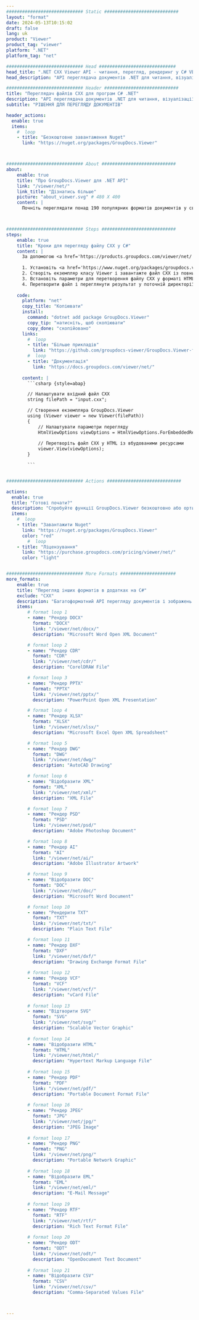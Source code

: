 ```yaml
---
############################# Static ############################
layout: "format"
date: 2024-05-13T10:15:02
draft: false
lang: uk
product: "Viewer"
product_tag: "viewer"
platform: ".NET"
platform_tag: "net"

############################# Head #############################
head_title: ".NET CXX Viewer API - читання, перегляд, рендеринг у C# VB.NET"
head_description: "API переглядача документів .NET для читання, візуалізації та відображення CXX у будь-яких програмах C#, ASP.NET, VB.NET і .NET Core."

############################# Header ############################
title: "Переглядач файлів CXX для програм C# .NET" 
description: "API переглядача документів .NET для читання, візуалізації та відображення файлу CXX у програмах C#, ASP.NET, VB.NET і .NET Core будь-якого типу. Переглядайте відтворені файли зі справжнім форматуванням і макетом у HTML5, PDF або як зображення за допомогою кількох рядків коду." 
subtitle: "РІШЕННЯ ДЛЯ ПЕРЕГЛЯДУ ДОКУМЕНТІВ" 

header_actions:
  enable: true
  items:
    #  loop
    - title: "Безкоштовне завантаження Nuget"
      link: "https://nuget.org/packages/GroupDocs.Viewer"



############################# About ############################
about:
    enable: true
    title: "Про GroupDocs.Viewer для .NET API"
    link: "/viewer/net/"
    link_title: "Дізнатись більше"
    picture: "about_viewer.svg" # 480 X 400
    content: |
      Почніть переглядати понад 190 популярних форматів документів у своїх програмах .NET за допомогою API GroupDocs.Viewer для .NET, додавши кілька рядків коду. Розробники можуть легко відображати PDF, Word Processing, Excel Spreadsheet, Presentation, Visio, Project, Outlook та багато інших популярних форматів документів у режимах HTML5, зображень або PDF. Рендеринг документа відбувається швидко, ідентичний оригінальному вихідному файлу, і не вимагає встановлення додаткового програмного забезпечення чи будь-яких інших зовнішніх бібліотек.



############################# Steps ############################
steps:
    enable: true
    title: "Кроки для перегляду файлу CXX у C#" 
    content: |
      За допомогою <a href='https://products.groupdocs.com/viewer/net/'>GroupDocs.Viewer</a> ви можете перетворити CXX у HTML, JPEG, PNG або PDF за кілька кроків.
      
      1. Установіть <a href='https://www.nuget.org/packages/groupdocs.viewer'>GroupDocs.Viewer для .NET</a> за допомогою улюбленого менеджера пакетів. 
      2. Створіть екземпляр класу Viewer і завантажте файл CXX із повним шляхом.  
      3. Встановіть параметри для перетворення файлу CXX у форматі HTML, PNG, JPEG або PDF. 
      4. Перетворити файл і переглянути результат у поточній директорії. 
   
    code:
      platform: "net"
      copy_title: "Копіювати"
      install:
        command: "dotnet add package GroupDocs.Viewer"
        copy_tip: "натисніть, щоб скопіювати"
        copy_done: "скопійовано"
      links:
        #  loop
        - title: "Більше прикладів"
          link: "https://github.com/groupdocs-viewer/GroupDocs.Viewer-for-.NET"
        #  loop
        - title: "Документація"
          link: "https://docs.groupdocs.com/viewer/net/"
          
      content: |
        ```csharp {style=abap}

        // Налаштувати вхідний файл CXX
        string filePath = "input.cxx";

        // Створення екземпляра GroupDocs.Viewer
        using (Viewer viewer = new Viewer(filePath))
        {
            // Налаштувати параметри перегляду
            HtmlViewOptions viewOptions = HtmlViewOptions.ForEmbeddedResources();
                
            // Перетворіть файл CXX у HTML із вбудованими ресурсами
            viewer.View(viewOptions);
        }

        ```            


############################# Actions ############################

actions:
  enable: true
  title: "Готові почати?"
  description: "Спробуйте функції GroupDocs.Viewer безкоштовно або ортимайте тимчасову ліцензию"
  items:
    #  loop
    - title: "Завантажити Nuget"
      link: "https://nuget.org/packages/GroupDocs.Viewer"
      color: "red"
        #  loop
    - title: "Ліцензування"
      link: "https://purchase.groupdocs.com/pricing/viewer/net/"
      color: "light"


############################# More Formats #####################
more_formats:
    enable: true
    title: "Перегляд інших форматів в додатках на C#"
    exclude: "CXX"
    description: "Багатоформатний API перегляду документів і зображень для .NET. Переглядайте популярні формати файлів без встановлення додаткових програм."
    items: 
        # format loop 1
        - name: "Рендер DOCX"
          format: "DOCX"
          link: "/viewer/net/docx/"
          description: "Microsoft Word Open XML Document" 

        # format loop 2
        - name: "Рендер CDR" 
          format: "CDR"
          link: "/viewer/net/cdr/"
          description: "CorelDRAW File" 

        # format loop 3
        - name: "Рендер PPTX"
          format: "PPTX"
          link: "/viewer/net/pptx/"
          description: "PowerPoint Open XML Presentation" 

        # format loop 4
        - name: "Рендер XLSX"
          format: "XLSX"
          link: "/viewer/net/xlsx/"
          description: "Microsoft Excel Open XML Spreadsheet" 

        # format loop 5
        - name: "Рендер DWG"
          format: "DWG"
          link: "/viewer/net/dwg/"
          description: "AutoCAD Drawing"

        # format loop 6
        - name: "Відобразити XML"
          format: "XML"
          link: "/viewer/net/xml/"
          description: "XML File"

        # format loop 7
        - name: "Рендер PSD"
          format: "PSD"
          link: "/viewer/net/psd/"
          description: "Adobe Photoshop Document"

        # format loop 8
        - name: "Рендер AI"
          format: "AI"
          link: "/viewer/net/ai/"
          description: "Adobe Illustrator Artwork"

        # format loop 9
        - name: "Відобразити DOC"
          format: "DOC"
          link: "/viewer/net/doc/"
          description: "Microsoft Word Document" 

        # format loop 10
        - name: "Рендерити TXT" 
          format: "TXT"
          link: "/viewer/net/txt/"
          description: "Plain Text File" 

        # format loop 11
        - name: "Рендер DXF" 
          format: "DXF"
          link: "/viewer/net/dxf/"
          description: "Drawing Exchange Format File"  
          
        # format loop 12
        - name: "Рендер VCF"
          format: "VCF"
          link: "/viewer/net/vcf/"
          description: "vCard File"  
              
        # format loop 13
        - name: "Відтворити SVG"
          format: "SVG"
          link: "/viewer/net/svg/"
          description: "Scalable Vector Graphic" 
          
        # format loop 14
        - name: "Відобразити HTML"
          format: "HTML"
          link: "/viewer/net/html/"
          description: "Hypertext Markup Language File" 
          
        # format loop 15
        - name: "Рендер PDF"
          format: "PDF"
          link: "/viewer/net/pdf/"
          description: "Portable Document Format File"
          
        # format loop 16
        - name: "Рендер JPEG"
          format: "JPG"
          link: "/viewer/net/jpg/"
          description: "JPEG Image"
          
        # format loop 17
        - name: "Рендер PNG"
          format: "PNG"
          link: "/viewer/net/png/"
          description: "Portable Network Graphic" 
          
        # format loop 18
        - name: "Відобразити EML"
          format: "EML"
          link: "/viewer/net/eml/"
          description: "E-Mail Message" 
          
        # format loop 19
        - name: "Рендер RTF"
          format: "RTF"
          link: "/viewer/net/rtf/"
          description: "Rich Text Format File" 
          
        # format loop 20
        - name: "Рендер ODT"
          format: "ODT"
          link: "/viewer/net/odt/"
          description: "OpenDocument Text Document" 
          
        # format loop 21
        - name: "Відобразити CSV"
          format: "CSV"
          link: "/viewer/net/csv/"
          description: "Comma-Separated Values File" 



---
```

